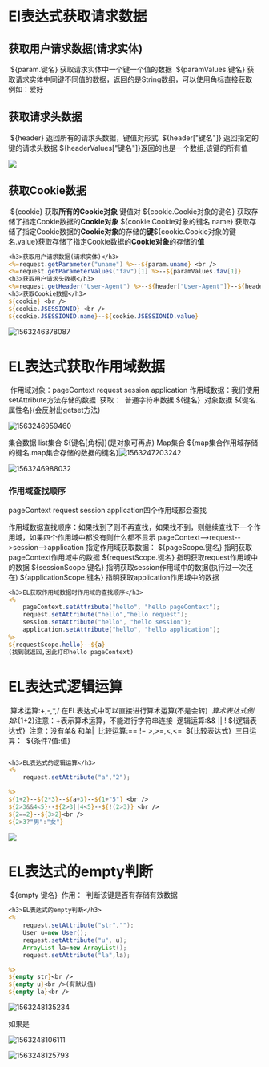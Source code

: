 # El表达式获取请求数据

## 			获取用户请求数据(请求实体) 

​				${param.键名}  获取请求实体中一个键一个值的数据
​				${paramValues.键名} 获取请求实体中同键不同值的数据，返回的是String数组，可以使用角标直接获取 例如：爱好

## 			获取请求头数据

​				${header}  返回所有的请求头数据，键值对形式
​				${header["键名"]} 返回指定的键的请求头数据
​				${headerValues["键名"]}返回的也是一个数组,该键的所有值

![](https://sumomoriaty.oss-cn-beijing.aliyuncs.com/markdown/20190716105617.png)

## 			获取Cookie数据

​				${cookie}	获取**所有的Cookie对象** 键值对
​				${cookie.Cookie对象的键名} 获取存储了指定Cookie数据的**Cookie对象**
​				${cookie.Cookie对象的键名.name} 获取存储了指定Cookie数据的**Cookie对象**的存储的**键**
​				${cookie.Cookie对象的键名.value}获取存储了指定Cookie数据的**Cookie对象**的存储的**值**

``` jsp
<h3>获取用户请求数据(请求实体)</h3>
<%=request.getParameter("uname") %>--${param.uname} <br />
<%=request.getParameterValues("fav")[1] %>--${paramValues.fav[1]}
<h3>获取用户请求头数据</h3>
<%=request.getHeader("User-Agent") %>--${header["User-Agent"]}--${headerValues["Accept-Language"][0]}
<h3>获取Cookie数据</h3>
${cookie} <br />
${cookie.JSESSIONID} <br />
${cookie.JSESSIONID.name}--${cookie.JSESSIONID.value}
```

![1563246378087](C:\Users\RuicyQuan\AppData\Roaming\Typora\typora-user-images\1563246378087.png)

# 		EL表达式获取作用域数据

​			作用域对象：pageContext  request  session application 
​			作用域数据：我们使用setAttribute方法存储的数据
​			获取：
​				普通字符串数据 ${键名}
​				对象数据 ${键名.属性名}(会反射出getset方法)

![1563246959460](C:\Users\RuicyQuan\AppData\Roaming\Typora\typora-user-images\1563246959460.png)				

集合数据
					list集合 ${键名[角标]}(是对象可再点)
					Map集合 ${map集合作用域存储的键名.map集合存储的数据的键名}![1563247203242](C:\Users\RuicyQuan\AppData\Roaming\Typora\typora-user-images\1563247203242.png)

![1563246988032](C:\Users\RuicyQuan\AppData\Roaming\Typora\typora-user-images\1563247130044.png)
			

### 作用域查找顺序

pageContext  request  session application四个作用域都会查找

作用域数据查找顺序：如果找到了则不再查找，如果找不到，则继续查找下一个作用域，如果四个作用域中都没有则什么都不显示
				pageContext-->request-->session-->application
			指定作用域获取数据：
				${pageScope.键名}   		指明获取pageContext作用域中的数据
				${requestScope.键名}		指明获取request作用域中的数据
				${sessionScope.键名}		指明获取session作用域中的数据(执行过一次还在)
				${applicationScope.键名}	指明获取application作用域中的数据

```jsp
<h3>EL获取作用域数据时作用域的查找顺序</h3>
<%
	pageContext.setAttribute("hello", "hello pageContext");
	request.setAttribute("hello","hello request");
	session.setAttribute("hello", "hello session");
	application.setAttribute("hello", "hello application");
%>
${requestScope.hello}--${a}
(找到就返回,因此打印hello pageContext)
```

# 		EL表达式逻辑运算

​			算术运算:+,-,*,/ 在EL表达式中可以直接进行算术运算(不是会转)
​				${算术表达式} 例如 :${1+2}
​				注意：+表示算术运算，不能进行字符串连接
​			逻辑运算:&&  || !
​				${逻辑表达式}
​				注意：没有单& 和单|
​			比较运算:== != >,>=,<,<=
​				${比较表达式}
​			三目运算：
​				${条件?值:值}

```jsp

<h3>EL表达式的逻辑运算</h3>
<%
	request.setAttribute("a","2");

%>
${1+2}--${2*3}--${a+3}--${1+"5"} <br />
${2>3&&4<5}--${2>3||4<5}--${!(2>3)} <br />
${2==2}--${3>2}<br />
${2>3?"男":"女"}
```

![](https://sumomoriaty.oss-cn-beijing.aliyuncs.com/markdown/20190716113147.png)

# 		EL表达式的empty判断

​			${empty 键名}
​			作用：
​				判断该键是否有存储有效数据

```jsp
<h3>EL表达式的empty判断</h3>
<%
	request.setAttribute("str","");
	User u=new User();
	request.setAttribute("u", u);
	ArrayList la=new ArrayList();
	request.setAttribute("la",la);

%>
${empty str}<br />
${empty u}<br />(有默认值)
${empty la}<br />
```

![1563248135234](C:\Users\RuicyQuan\AppData\Roaming\Typora\typora-user-images\1563248135234.png)

如果是

![1563248106111](C:\Users\RuicyQuan\AppData\Roaming\Typora\typora-user-images\1563248106111.png)

![1563248125793](C:\Users\RuicyQuan\AppData\Roaming\Typora\typora-user-images\1563248125793.png)

